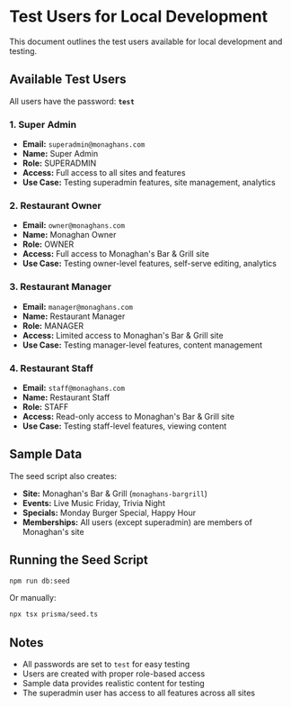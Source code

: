 # Test Users for Local Development

This document outlines the test users available for local development and testing.

## Available Test Users

All users have the password: **`test`**

### 1. Super Admin
- **Email:** `superadmin@monaghans.com`
- **Name:** Super Admin
- **Role:** SUPERADMIN
- **Access:** Full access to all sites and features
- **Use Case:** Testing superadmin features, site management, analytics

### 2. Restaurant Owner
- **Email:** `owner@monaghans.com`
- **Name:** Monaghan Owner
- **Role:** OWNER
- **Access:** Full access to Monaghan's Bar & Grill site
- **Use Case:** Testing owner-level features, self-serve editing, analytics

### 3. Restaurant Manager
- **Email:** `manager@monaghans.com`
- **Name:** Restaurant Manager
- **Role:** MANAGER
- **Access:** Limited access to Monaghan's Bar & Grill site
- **Use Case:** Testing manager-level features, content management

### 4. Restaurant Staff
- **Email:** `staff@monaghans.com`
- **Name:** Restaurant Staff
- **Role:** STAFF
- **Access:** Read-only access to Monaghan's Bar & Grill site
- **Use Case:** Testing staff-level features, viewing content

## Sample Data

The seed script also creates:

- **Site:** Monaghan's Bar & Grill (`monaghans-bargrill`)
- **Events:** Live Music Friday, Trivia Night
- **Specials:** Monday Burger Special, Happy Hour
- **Memberships:** All users (except superadmin) are members of Monaghan's site

## Running the Seed Script

```bash
npm run db:seed
```

Or manually:
```bash
npx tsx prisma/seed.ts
```

## Notes

- All passwords are set to `test` for easy testing
- Users are created with proper role-based access
- Sample data provides realistic content for testing
- The superadmin user has access to all features across all sites
